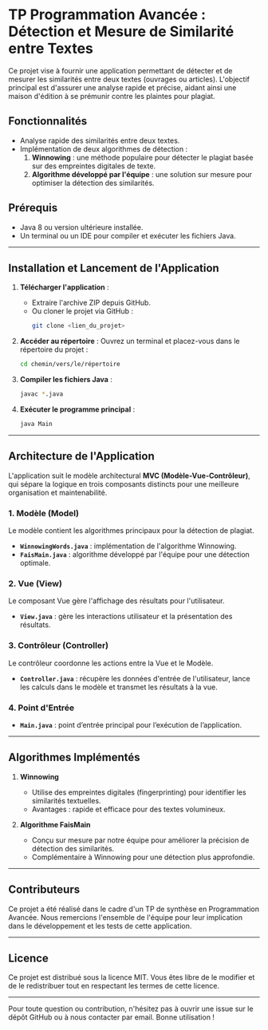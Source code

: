 # TP Programmation Avancée : Détection et Mesure de Similarité entre Textes

Ce projet vise à fournir une application permettant de détecter et de mesurer les similarités entre deux textes (ouvrages ou articles). L'objectif principal est d'assurer une analyse rapide et précise, aidant ainsi une maison d'édition à se prémunir contre les plaintes pour plagiat.

## Fonctionnalités
- Analyse rapide des similarités entre deux textes.
- Implémentation de deux algorithmes de détection :
  1. **Winnowing** : une méthode populaire pour détecter le plagiat basée sur des empreintes digitales de texte.
  2. **Algorithme développé par l'équipe** : une solution sur mesure pour optimiser la détection des similarités.

## Prérequis
- Java 8 ou version ultérieure installée.
- Un terminal ou un IDE pour compiler et exécuter les fichiers Java.

---

## Installation et Lancement de l'Application

1. **Télécharger l'application** :
   - Extraire l'archive ZIP depuis GitHub.
   - Ou cloner le projet via GitHub :
     ```bash
     git clone <lien_du_projet>
     ```

2. **Accéder au répertoire** :
   Ouvrez un terminal et placez-vous dans le répertoire du projet :
   ```bash
   cd chemin/vers/le/répertoire
   ```

3. **Compiler les fichiers Java** :
   ```bash
   javac *.java
   ```

4. **Exécuter le programme principal** :
   ```bash
   java Main
   ```

---

## Architecture de l'Application

L'application suit le modèle architectural **MVC (Modèle-Vue-Contrôleur)**, qui sépare la logique en trois composants distincts pour une meilleure organisation et maintenabilité.

### 1. **Modèle (Model)**
Le modèle contient les algorithmes principaux pour la détection de plagiat.
- **`WinnowingWords.java`** : implémentation de l'algorithme Winnowing.
- **`FaisMain.java`** : algorithme développé par l'équipe pour une détection optimale.

### 2. **Vue (View)**
Le composant Vue gère l'affichage des résultats pour l'utilisateur.
- **`View.java`** : gère les interactions utilisateur et la présentation des résultats.

### 3. **Contrôleur (Controller)**
Le contrôleur coordonne les actions entre la Vue et le Modèle.
- **`Controller.java`** : récupère les données d'entrée de l'utilisateur, lance les calculs dans le modèle et transmet les résultats à la vue.

### 4. **Point d'Entrée**
- **`Main.java`** : point d’entrée principal pour l’exécution de l’application.

---

## Algorithmes Implémentés

1. **Winnowing**
   - Utilise des empreintes digitales (fingerprinting) pour identifier les similarités textuelles.
   - Avantages : rapide et efficace pour des textes volumineux.

2. **Algorithme FaisMain**
   - Conçu sur mesure par notre équipe pour améliorer la précision de détection des similarités.
   - Complémentaire à Winnowing pour une détection plus approfondie.

---

## Contributeurs
Ce projet a été réalisé dans le cadre d'un TP de synthèse en Programmation Avancée. Nous remercions l'ensemble de l'équipe pour leur implication dans le développement et les tests de cette application.

---

## Licence
Ce projet est distribué sous la licence MIT. Vous êtes libre de le modifier et de le redistribuer tout en respectant les termes de cette licence.

---

Pour toute question ou contribution, n'hésitez pas à ouvrir une issue sur le dépôt GitHub ou à nous contacter par email. Bonne utilisation !

